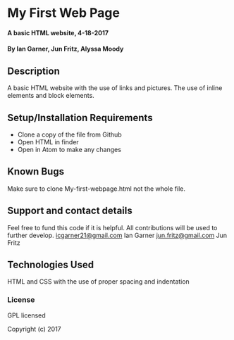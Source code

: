 # My First Web Page

#### A basic HTML website, 4-18-2017

#### By Ian Garner, Jun Fritz, Alyssa Moody

## Description

A basic HTML website with the use of links and pictures. The use of inline elements and block elements.

## Setup/Installation Requirements

* Clone a copy of the file from Github
* Open HTML in finder
* Open in Atom to make any changes



## Known Bugs

Make sure to clone My-first-webpage.html not the whole file.

## Support and contact details

Feel free to fund this code if it is helpful. All contributions will be used to further develop.
icgarner21@gmail.com Ian Garner
jun.fritz@gmail.com Jun Fritz

## Technologies Used

HTML and CSS with the use of proper spacing and indentation

### License

GPL licensed

Copyright (c) 2017
